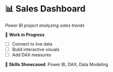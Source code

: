 # 📊 Sales Dashboard  
*Power BI project analyzing sales trends*  

🚧 **Work in Progress**  
- [ ] Connect to live data  
- [ ] Build interactive visuals  
- [ ] Add DAX measures  

🔧 **Skills Showcased**: Power BI, DAX, Data Modeling  
